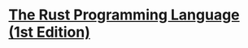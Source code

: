 # [The Rust Programming Language (1st Edition)](https://doc.rust-lang.org/book/first-edition/index.html)
